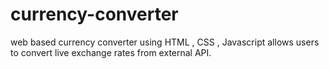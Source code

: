 # currency-converter
web based currency converter using HTML , CSS , Javascript allows users to convert live exchange rates from external API.
